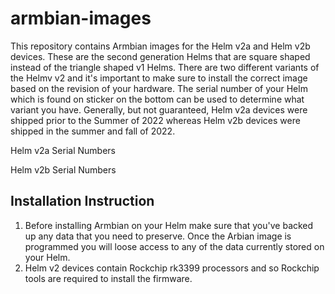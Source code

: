 # armbian-images

This repository contains Armbian images for the Helm v2a and Helm v2b devices.  These are the second generation Helms that are square shaped instead of the triangle shaped v1 Helms.  There are two different variants of the Helmv v2 and it's important to make sure to install the correct image based on the revision of your hardware.  The serial number of your Helm which is found on sticker on the bottom can be used to determine what variant you have.  Generally, but not guaranteed, Helm v2a devices were shipped prior to the Summer of 2022 whereas Helm v2b devices were shipped in the summer and fall of 2022.

Helm v2a Serial Numbers


Helm v2b Serial Numbers



## Installation Instruction
1) Before installing Armbian on your Helm make sure that you've backed up any data that you need to preserve.  Once the Arbian image is programmed you will loose access to any of the data currently stored on your Helm.
2) Helm v2 devices contain Rockchip rk3399 processors and so Rockchip tools are required to install the firmware.
